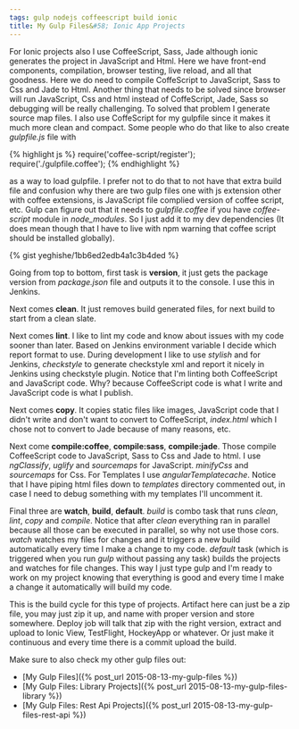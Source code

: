 ```yaml
---
tags: gulp nodejs coffeescript build ionic
title: My Gulp Files&#58; Ionic App Projects
---
```


For Ionic projects also I use CoffeeScript, Sass, Jade although ionic generates
the project in JavaScript and Html. Here we have front-end components,
compilation, browser testing, live reload, and all that goodness. Here we do
need to compile CoffeScript to JavaScript, Sass to Css and Jade to Html.
Another thing that needs to be solved since browser will run JavaScript, Css
and html instead of CoffeScript, Jade, Sass so debugging will be really
challenging. To solved that problem I generate source map files. I also use
CoffeScript for my gulpfile since it makes it much more clean and compact.
Some people who do that like to also create *gulpfile.js* file with

<!--more-->

{% highlight js %}
require('coffee-script/register');
require('./gulpfile.coffee');
{% endhighlight %}

as a way to load gulpfile. I prefer not to do that to not have that extra build
file and confusion why there are two gulp files one with js extension other
with coffee extensions, is JavaScript file complied version of coffee script,
etc. Gulp can figure out that it needs to *gulpfile.coffee* if you have
*coffee-script* module in *node_modules*. So I just add it to my dev dependencies
(It does mean though that I have to live with npm warning that coffee script
should be installed globally).

{% gist yeghishe/1bb6ed2edb4a1c3b4ded %}

Going from top to bottom, first task is **version**, it just gets the package
version from *package.json* file and outputs it to the console. I use this in Jenkins.

Next comes **clean**. It just removes build generated files, for next build to start
from a clean slate.

Next comes **lint**. I like to lint my code and know about issues with my code sooner
than later. Based on Jenkins environment variable I decide which report format to use.
During development I like to use *stylish* and for Jenkins, *checkstyle* to generate
checkstyle xml and report it nicely in Jenkins using checkstyle plugin. Notice
that I'm linting both CoffeeScript and JavaScript code. Why? because
CoffeeScript code is what I write and JavaScript code is what I publish.

Next comes **copy**. It copies static files like images, JavaScript code that I
didn't write and don't want to convert to CoffeeScript, *index.html* which I
chose not to convert to Jade because of many reasons, etc.

Next come **compile:coffee**, **compile:sass**, **compile:jade**. Those compile
CoffeeScript code to JavaScript, Sass to Css and Jade to html. I use
*ngClassify*, *uglify* and *sourcemaps* for JavaScript. *minifyCss* and
*sourcemaps* for Css. For Templates I use *angularTemplatecache*. Notice that
I have piping html files down to *templates* directory commented out, in case I
need to debug something with my templates I'll uncomment it.

Final three are **watch**, **build**, **default**. *build* is combo task that
runs *clean*, *lint*, *copy* and *compile*. Notice that after *clean* everything
ran in parallel because all those can be executed in parallel, so why not use
those cors.  *watch* watches my files for changes and it triggers a new build
automatically every time I make a change to my code. *default* task (which is
triggered when you run *gulp* without passing any task) builds the projects and
watches for file changes. This way I just type gulp and I'm ready to work on my
project knowing that everything is good and every time I make a change it
automatically will build my code.

This is the build cycle for this type of projects. Artifact here can just be a
zip file, you may just zip it up, and name with proper version and store
somewhere. Deploy job will talk that zip with the right version, extract and
upload to Ionic View, TestFlight, HockeyApp or whatever. Or just make it
continuous and every time there is a commit upload the build.

Make sure to also check my other gulp files out:

* [My Gulp Files]({% post_url 2015-08-13-my-gulp-files %})
* [My Gulp Files: Library Projects]({% post_url 2015-08-13-my-gulp-files-library %})
* [My Gulp Files: Rest Api Projects]({% post_url 2015-08-13-my-gulp-files-rest-api %})
